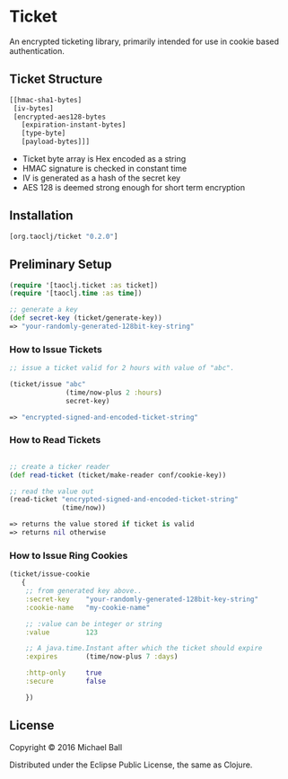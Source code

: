# Ticket

An encrypted ticketing library, primarily intended for use in cookie based authentication.


## Ticket Structure

```clojure
[[hmac-sha1-bytes]
 [iv-bytes]
 [encrypted-aes128-bytes
   [expiration-instant-bytes]
   [type-byte]
   [payload-bytes]]]
```

- Ticket byte array is Hex encoded as a string
- HMAC signature is checked in constant time
- IV is generated as a hash of the secret key
- AES 128 is deemed strong enough for short term encryption


## Installation
```clojure
[org.taoclj/ticket "0.2.0"]
```



## Preliminary Setup
```clojure
(require '[taoclj.ticket :as ticket])
(require '[taoclj.time :as time])

;; generate a key
(def secret-key (ticket/generate-key))
=> "your-randomly-generated-128bit-key-string"
```

### How to Issue Tickets
```clojure
;; issue a ticket valid for 2 hours with value of "abc".

(ticket/issue "abc"
              (time/now-plus 2 :hours)
              secret-key)

=> "encrypted-signed-and-encoded-ticket-string"
```

### How to Read Tickets
```clojure

;; create a ticker reader
(def read-ticket (ticket/make-reader conf/cookie-key))

;; read the value out
(read-ticket "encrypted-signed-and-encoded-ticket-string"
             (time/now))

=> returns the value stored if ticket is valid
=> returns nil otherwise

```





### How to Issue Ring Cookies

```clojure
(ticket/issue-cookie
   {
    ;; from generated key above..
    :secret-key    "your-randomly-generated-128bit-key-string"
    :cookie-name   "my-cookie-name"

    ;; :value can be integer or string
    :value         123

    ;; A java.time.Instant after which the ticket should expire
    :expires       (time/now-plus 7 :days)

    :http-only     true
    :secure        false

    })
```


## License

Copyright © 2016 Michael Ball

Distributed under the Eclipse Public License, the same as Clojure.
